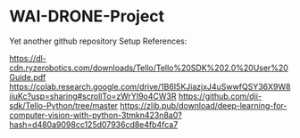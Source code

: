 # WAI-DRONE-Project
Yet another github repository
Setup References:

https://dl-cdn.ryzerobotics.com/downloads/Tello/Tello%20SDK%202.0%20User%20Guide.pdf
https://colab.research.google.com/drive/1B6I5KJiazjxJ4uSwwfQSY36X9W8iiuKc?usp=sharing#scrollTo=zWrYI9o4CW3R
https://github.com/dji-sdk/Tello-Python/tree/master
https://zlib.pub/download/deep-learning-for-computer-vision-with-python-3tmkn423n8a0?hash=d480a9098cc125d07936cd8e4fb4fca7
